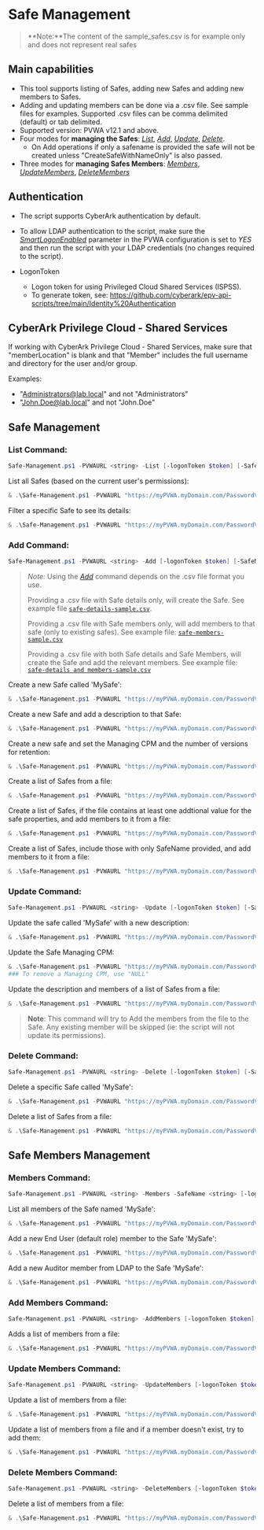# Safe Management
> **Note:**The content of the sample_safes.csv is for example only and does not represent real safes

## Main capabilities
- This tool supports listing of Safes, adding new Safes and adding new members to Safes.
- Adding and updating members can be done via a .csv file. See sample files for examples. Supported .csv files can be comma delimited (default) or tab delimited.
- Supported version: PVWA v12.1 and above.
- Four modes for **managing the Safes**: [*List*](#list-command), [*Add*](#add-command), [*Update*](#update-command), [*Delete*](#delete-command).
  - On Add operations if only a safename is provided the safe will not be created unless "CreateSafeWithNameOnly" is also passed.
- Three modes for **managing Safes Members**: [*Members*](#members-command), [*UpdateMembers*](#update-members-command), [*DeleteMembers*](#delete-members-command)

## Authentication
- The script supports CyberArk authentication by default.
- To allow LDAP authentication to the script, make sure the [*SmartLogonEnabled*](https://docs.cyberark.com/Product-Doc/Onlinehelp/PAS/latest/en/Content/PASIMP/General-PVWA-Configurations.htm) parameter in the PVWA configuration is set to *YES* and then run the script with your LDAP credentials (no changes required to the script).

- LogonToken
	- Logon token for using Privileged Cloud Shared Services (ISPSS).
	- To generate token, see: https://github.com/cyberark/epv-api-scripts/tree/main/Identity%20Authentication 


## CyberArk Privilege Cloud - Shared Services
If working with CyberArk Privilege Cloud - Shared Services, make sure that "memberLocation" is blank and that "Member" includes the full username and directory for the user and/or group.

Examples:
- "Administrators@lab.local" and not "Administrators"
- "John.Doe@lab.local" and not "John.Doe"
  

## Safe Management

### List Command:
```powershell
Safe-Management.ps1 -PVWAURL <string> -List [-logonToken $token] [-SafeName <string>] [<CommonParameters>]
```

List all Safes (based on the current user's permissions):
```powershell
& .\Safe-Management.ps1 -PVWAURL "https://myPVWA.myDomain.com/PasswordVault" -List 
```

Filter a specific Safe to see its details:
```powershell
& .\Safe-Management.ps1 -PVWAURL "https://myPVWA.myDomain.com/PasswordVault" -List -SafeName "MySafe"
```

### Add Command:
```powershell
Safe-Management.ps1 -PVWAURL <string> -Add [-logonToken $token] [-SafeName <string>] [-Description <string>] [-ManagingCPM <string>] [-NumVersionRetention <int>] [-FilePath <string>] [-CreateSafeWithNameOnly] [<CommonParameters>]
```

>*Note:* Using the [*Add*](#add-command) command depends on the .csv file format you use.
>
>Providing a .csv file with Safe details only, will create the Safe. See example file [`safe-details-sample.csv`](safe-details-sample.csv).
>
>Providing a .csv file with Safe members only, will add members to that safe (only to existing safes). See example file: [`safe-members-sample.csv`](safe-members-sample.csv)
>
>Providing a .csv file with both Safe details and Safe Members, will create the Safe and add the relevant members. See example file: [`safe-details and members-sample.csv`](safe-details_and_members-sample.csv)


Create a new Safe called 'MySafe':
```powershell
& .\Safe-Management.ps1 -PVWAURL "https://myPVWA.myDomain.com/PasswordVault" -Add -SafeName "MySafe"
```

Create a new Safe and add a description to that Safe:
```powershell
& .\Safe-Management.ps1 -PVWAURL "https://myPVWA.myDomain.com/PasswordVault" -Add -SafeName "MySafe" -Description "This is My Safe that I Created using REST API"
```

Create a new safe and set the Managing CPM and the number of versions for retention:
```powershell
& .\Safe-Management.ps1 -PVWAURL "https://myPVWA.myDomain.com/PasswordVault" -Add -SafeName "MyDMZSafe" -ManagingCPM PassManagerDMZ -NumVersionRetention 5
```

Create a list of Safes from a file:
```powershell
& .\Safe-Management.ps1 -PVWAURL "https://myPVWA.myDomain.com/PasswordVault" -Add -FilePath "C:\Temp\safes-sample.csv"
```

Create a list of Safes, if the file contains at least one addtional value for the safe properties, and add members to it from a file:
```powershell
& .\Safe-Management.ps1 -PVWAURL "https://myPVWA.myDomain.com/PasswordVault" -Add -FilePath "C:\Temp\safes-details_and_members-sample.csv"
```

Create a list of Safes, include those with only SafeName provided, and add members to it from a file:
```powershell
& .\Safe-Management.ps1 -PVWAURL "https://myPVWA.myDomain.com/PasswordVault" -Add -FilePath "C:\Temp\safes-details_and_members-sample.csv" -CreateSafeWithNameOnly
```


### Update Command:
```powershell
Safe-Management.ps1 -PVWAURL <string> -Update [-logonToken $token] [-SafeName <string>] [-Description <string>] [-ManagingCPM <string>] [-NumVersionRetention <int>] [-FilePath <string>] [<CommonParameters>]
```

Update the safe called 'MySafe' with a new description:
```powershell
& .\Safe-Management.ps1 -PVWAURL "https://myPVWA.myDomain.com/PasswordVault" -Update -SafeName "MySafe" -Description "This is My updated Safe description that I Created using REST API"
```

Update the Safe Managing CPM:
```powershell
& .\Safe-Management.ps1 -PVWAURL "https://myPVWA.myDomain.com/PasswordVault" -Update -SafeName "MyDMZSafe" -ManagingCPM PassManagerDMZ
### To remove a Managing CPM, use "NULL"
```

Update the description and members of a list of Safes from a file:
```powershell
& .\Safe-Management.ps1 -PVWAURL "https://myPVWA.myDomain.com/PasswordVault" -Update -FilePath "C:\Temp\safes-sample.csv"
```
> **Note**: This command will try to Add the members from the file to the Safe. Any existing member will be skipped (ie: the script will not update its permissions).


### Delete Command:
```powershell
Safe-Management.ps1 -PVWAURL <string> -Delete [-logonToken $token] [-SafeName <string>] [-FilePath <string>] [<CommonParameters>]
```

Delete a specific Safe called 'MySafe':
```powershell
& .\Safe-Management.ps1 -PVWAURL "https://myPVWA.myDomain.com/PasswordVault" -Delete -SafeName "MySafe"
```

Delete a list of Safes from a file:
```powershell
& .\Safe-Management.ps1 -PVWAURL "https://myPVWA.myDomain.com/PasswordVault" -Delete -FilePath "C:\Temp\safes-sample.csv"
```

## Safe Members Management

### Members Command:
```powershell
Safe-Management.ps1 -PVWAURL <string> -Members -SafeName <string> [-logonToken $token] [-UserName <string>] [-MemberRole <"Admin", "Auditor", "EndUser", "Owner", "Approver">] [-UserLocation <string>] [<CommonParameters>]
```

List all members of the Safe named 'MySafe':
```powershell
& .\Safe-Management.ps1 -PVWAURL "https://myPVWA.myDomain.com/PasswordVault" -Members -SafeName "MySafe"
```

Add a new End User (default role) member to the Safe 'MySafe':
```powershell
& .\Safe-Management.ps1 -PVWAURL "https://myPVWA.myDomain.com/PasswordVault" -Members -SafeName "MySafe" -UserName "MyUser" -MemberRole "EndUser"
```

Add a new Auditor member from LDAP to the Safe 'MySafe':
```powershell
& .\Safe-Management.ps1 -PVWAURL "https://myPVWA.myDomain.com/PasswordVault" -Members -SafeName "MySafe" -UserName "MyAuditUser" -MemberRole "Auditor" -UserLocation "MyLDAPDomain.com"
```

### Add Members Command:
```powershell
Safe-Management.ps1 -PVWAURL <string> -AddMembers [-logonToken $token] [-FilePath <string>] [<CommonParameters>]
```

Adds a list of members from a file:
```powershell
& .\Safe-Management.ps1 -PVWAURL "https://myPVWA.myDomain.com/PasswordVault" -AddMembers -FilePath "C:\Temp\safe-members-sample.csv"
```

### Update Members Command:
```powershell
Safe-Management.ps1 -PVWAURL <string> -UpdateMembers [-logonToken $token] [-FilePath <string>] [<CommonParameters>]
```

Update a list of members from a file:
```powershell
& .\Safe-Management.ps1 -PVWAURL "https://myPVWA.myDomain.com/PasswordVault" -UpdateMembers -FilePath "C:\Temp\safe-members-sample.csv"
```

Update a list of members from a file and if a member doesn't exist, try to add them:
```powershell
& .\Safe-Management.ps1 -PVWAURL "https://myPVWA.myDomain.com/PasswordVault" -UpdateMembers -FilePath "C:\Temp\safe-members-sample.csv" -AddonUpdate
```

### Delete Members Command:
```powershell
Safe-Management.ps1 -PVWAURL <string> -DeleteMembers [-logonToken $token] [-FilePath <string>] [<CommonParameters>]
```

Delete a list of members from a file:
```powershell
& .\Safe-Management.ps1 -PVWAURL "https://myPVWA.myDomain.com/PasswordVault" -DeleteMembers -FilePath "C:\Temp\safe-members-sample.csv"
```
